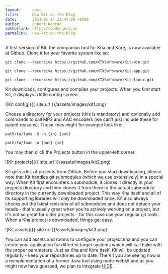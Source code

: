 ```yaml
---
layout:     post
title:      New Kit on the Blog
date:       2014-01-14 23:47:00 +0200
author:     Robert Konrad
authorlink: http://robdangero.us
permalink:  new-kit-on-the-blog
---
```

A first version of Kit, the companion tool for Kha and Kore, is now available at Github. Clone it for your favorite system like so:

`git clone --recursive https://github.com/KTXSoftware/Kit-win.git`

`git clone --recursive https://github.com/KTXSoftware/Kit.app.git`

`git clone --recursive https://github.com/KTXSoftware/Kit-linux.git`

Kit downloads, configures and compiles your projects. When you first start Kit, it displays a little config screen.

![Kit config]({{ site.url }}/assets/images/kit1.png)

Choose a directory for your projects (this is mandatory) and optionally add commands to call MP3 and AAC encoders (we can't just include these for patent reasons). Those lines might for example look like:

`path/to/lame -S -h {in} {out}`

`path/to/faac -o {out} {in}`

You may then click the Projects button in the upper-left corner.

![Kit projects]({{ site.url }}/assets/images/kit2.png)

Kit gets a list of projects from Github. Before you start downloading, please note that Kit handles git submodules (which we use extensively) in a special way: When Kit first encounters a submodule, it clones it directly in your projects directory and then clones it from there to the actual submodule directory in the currently downloaded project. This way Kha itself and all of its supporting libraries will only be downloaded once. Kit also always checks out the latest revisions of all submodules and does not detach your heads - that's usually great when you're actively working on a project, but it's not so great for older projects - for this case use your regular git tools.
When a Kha project is downloaded, things get easy.

![Kit assets]({{ site.url }}/assets/images/kit3.png)

You can add assets and rooms to configure your project.kha and you can create your application for different target systems which will call hake with the proper parameters.
Just as Kha and Kore itself, Kit will be updated regularly - keep your repositories up to date. The Kit you are seeing now is a reimplementation of a former Java tool using node-webkit and as you might now have guessed, we plan to integrate [HIDE](https://github.com/misterpah/hide).
